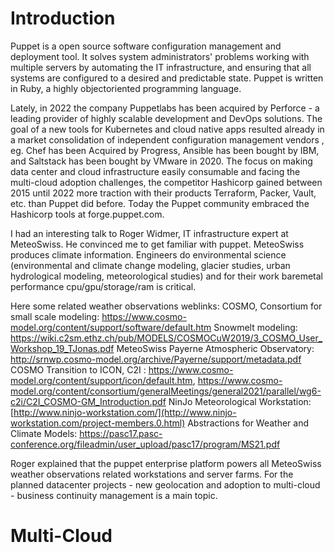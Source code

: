 # Introduction
Puppet is a open source software configuration management and deployment tool. It solves system administrators' problems working with multiple servers by automating the IT infrastructure, and ensuring that all systems are configured to a desired and predictable state. Puppet is written in Ruby, a highly objectoriented programming language.

Lately, in 2022 the company Puppetlabs has been acquired by Perforce - a leading provider of highly scalable development and DevOps solutions.
The goal of a new tools for Kubernetes and cloud native apps resulted already in a market consolidation of independent configuration management vendors , eg. Chef has been Acquired by Progress, Ansible has been bought by IBM, and Saltstack has been bought by VMware in 2020.  The focus on making data center and cloud infrastructure easily consumable and facing the multi-cloud adoption challenges, the competitor Hashicorp gained between 2015 until 2022 more traction with their products Terraform, Packer, Vault, etc. than Puppet did before. Today the Puppet community embraced the Hashicorp tools at forge.puppet.com.

I had an interesting talk to Roger Widmer, IT infrastructure expert at MeteoSwiss. He convinced me to get familiar with puppet. MeteoSwiss produces climate information. Engineers do environmental science (environmental and climate change modeling, glacier studies, urban hydrological modeling, meteorological studies) and for their work baremetal performance cpu/gpu/storage/ram is critical.

Here some related weather observations weblinks:
COSMO, Consortium for small scale modeling: https://www.cosmo-model.org/content/support/software/default.htm
Snowmelt modeling: https://wiki.c2sm.ethz.ch/pub/MODELS/COSMOCuW2019/3_COSMO_User_Workshop_19_TJonas.pdf
MeteoSwiss Payerne Atmospheric Observatory: http://srnwp.cosmo-model.org/archive/Payerne/support/metadata.pdf
COSMO Transition to ICON, C2I : https://www.cosmo-model.org/content/support/icon/default.htm, https://www.cosmo-model.org/content/consortium/generalMeetings/general2021/parallel/wg6-c2i/C2I_COSMO-GM_Introduction.pdf
NinJo Meteorological Workstation: [http://www.ninjo-workstation.com/](http://www.ninjo-workstation.com/project-members.0.html)
Abstractions for Weather and Climate Models: https://pasc17.pasc-conference.org/fileadmin/user_upload/pasc17/program/MS21.pdf

Roger explained that the puppet enterprise platform powers all MeteoSwiss weather observations related workstations and server farms. For the planned datacenter projects - new geolocation and adoption to multi-cloud - business continuity management is a main topic. 

# Multi-Cloud


